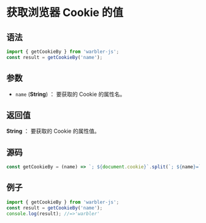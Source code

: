 <!--
 * @Author: 一尾流莺
 * @Description:获取浏览器Cookie的值
 * @Date: 2021-09-13 18:16:32
 * @LastEditTime: 2023-04-14 16:23:12
 * @FilePath: \warbler-js\docs\guide\methods\获取浏览器Cookie的值.md
-->

# 获取浏览器 Cookie 的值

## 语法

```js
import { getCookieBy } from 'warbler-js';
const result = getCookieBy('name');
```

## 参数

- `name` (**String**) ： 要获取的 Cookie 的属性名。

## 返回值

**String** ： 要获取的 Cookie 的属性值。

## 源码

```js
const getCookieBy = (name) => `; ${document.cookie}`.split(`; ${name}=`).pop().split(';').shift();
```

## 例子

```js
import { getCookieBy } from 'warbler-js';
const result = getCookieBy('name');
console.log(result); //=>'warbler'
```
